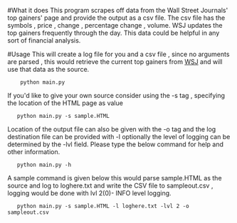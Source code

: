 #What it does
This program scrapes off data from the Wall Street Journals' top gainers' page and provide the output as a csv file.
The csv file has the symbols , price , change , percentage change , volume. WSJ updates the top gainers frequently 
through the day. This data could be helpful in any sort of financial analysis. 



#Usage
This will create a log file for you and a csv file , since no arguments are parsed , this would retrieve the 
current top gainers from [WSJ](http://online.wsj.com/mdc/public/page/2_3021-gainnyse-gainer.html?mod=mdc_uss_pglnk "Title") 
and will use that data as the source.
```
    python main.py
 ``` 
 If you'd like to give your own source consider using the -s tag , specifying the location of the HTML page as value
 ```
    python main.py -s sample.HTML
 ```
 Location of the output file can also be given with the -o tag and the log destination file can be provided with -l
 optionally the level of logging can be determined by the -lvl field. Please type the below command for help and 
 other information.
 ```
    python main.py -h 
 ```
 A sample command is given below this would parse sample.HTML as the source and log to loghere.txt and write the CSV file
 to sampleout.csv , logging would be done with lvl 2(0)- INFO level logging.
 ```
    python main.py -s sample.HTML -l loghere.txt -lvl 2 -o sampleout.csv 
 ```

